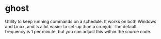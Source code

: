 # ghost
Utility to keep running commands on a schedule. It works on both Windows and Linux, and is a lot easier to set-up than a cronjob. The default frequency is 1 per minute, but you can adjust this within the source code.
